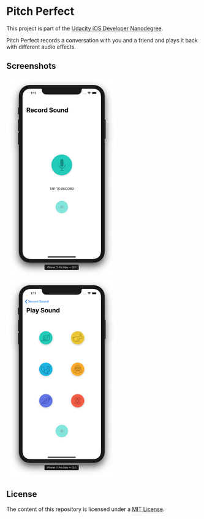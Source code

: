 # Pitch Perfect

This project is part of the [Udacity iOS Developer Nanodegree](https://www.udacity.com/course/ios-developer-nanodegree--nd003).

Pitch Perfect records a conversation with you and a friend and plays it back with different audio effects.

## Screenshots

<p float="left">
    <img src="./README-IMAGES/screenshot-record.jpg" width="289" height="518">
    <img src="./README-IMAGES/screenshot-play.jpg" width="289" height="518">
</p>

## License

The content of this repository is licensed under a [MIT License](LICENSE).
